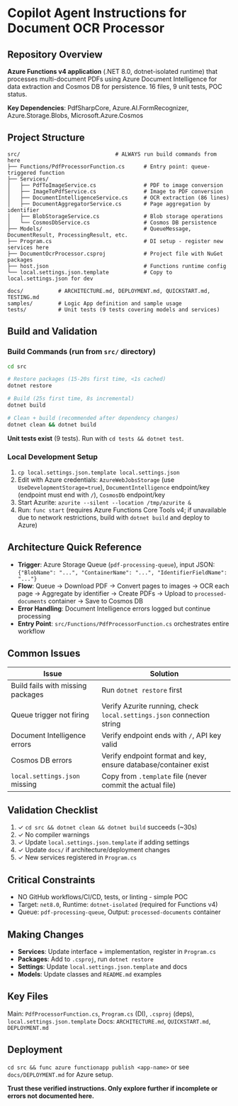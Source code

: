 # Copilot Agent Instructions for Document OCR Processor

## Repository Overview

**Azure Functions v4 application** (.NET 8.0, dotnet-isolated runtime) that processes multi-document PDFs using Azure Document Intelligence for data extraction and Cosmos DB for persistence. 16 files, 9 unit tests, POC status.

**Key Dependencies**: PdfSharpCore, Azure.AI.FormRecognizer, Azure.Storage.Blobs, Microsoft.Azure.Cosmos

## Project Structure

```
src/                              # ALWAYS run build commands from here
├── Functions/PdfProcessorFunction.cs      # Entry point: queue-triggered function
├── Services/
│   ├── PdfToImageService.cs               # PDF to image conversion
│   ├── ImageToPdfService.cs               # Image to PDF conversion
│   ├── DocumentIntelligenceService.cs     # OCR extraction (86 lines)
│   ├── DocumentAggregatorService.cs       # Page aggregation by identifier
│   ├── BlobStorageService.cs              # Blob storage operations
│   └── CosmosDbService.cs                 # Cosmos DB persistence
├── Models/                                # QueueMessage, DocumentResult, ProcessingResult, etc.
├── Program.cs                             # DI setup - register new services here
├── DocumentOcrProcessor.csproj            # Project file with NuGet packages
├── host.json                              # Functions runtime config
└── local.settings.json.template           # Copy to local.settings.json for dev

docs/           # ARCHITECTURE.md, DEPLOYMENT.md, QUICKSTART.md, TESTING.md
samples/        # Logic App definition and sample usage
tests/          # Unit tests (9 tests covering models and services)
```

## Build and Validation

### Build Commands (run from `src/` directory)

```bash
cd src

# Restore packages (15-20s first time, <1s cached)
dotnet restore

# Build (25s first time, 8s incremental)
dotnet build

# Clean + build (recommended after dependency changes)
dotnet clean && dotnet build
```

**Unit tests exist** (9 tests). Run with `cd tests && dotnet test`.

### Local Development Setup

1. `cp local.settings.json.template local.settings.json`
2. Edit with Azure credentials: `AzureWebJobsStorage` (use `UseDevelopmentStorage=true`), `DocumentIntelligence` endpoint/key (endpoint must end with `/`), `CosmosDb` endpoint/key
3. Start Azurite: `azurite --silent --location /tmp/azurite &`
4. Run: `func start` (requires Azure Functions Core Tools v4; if unavailable due to network restrictions, build with `dotnet build` and deploy to Azure)

## Architecture Quick Reference

- **Trigger**: Azure Storage Queue (`pdf-processing-queue`), input JSON: `{"BlobName": "...", "ContainerName": "...", "IdentifierFieldName": "..."}`
- **Flow**: Queue → Download PDF → Convert pages to images → OCR each page → Aggregate by identifier → Create PDFs → Upload to `processed-documents` container → Save to Cosmos DB
- **Error Handling**: Document Intelligence errors logged but continue processing
- **Entry Point**: `src/Functions/PdfProcessorFunction.cs` orchestrates entire workflow

## Common Issues

| Issue | Solution |
|-------|----------|
| Build fails with missing packages | Run `dotnet restore` first |
| Queue trigger not firing | Verify Azurite running, check `local.settings.json` connection string |
| Document Intelligence errors | Verify endpoint ends with `/`, API key valid |
| Cosmos DB errors | Verify endpoint format and key, ensure database/container exist |
| `local.settings.json` missing | Copy from `.template` file (never commit the actual file) |

## Validation Checklist

1. ✓ `cd src && dotnet clean && dotnet build` succeeds (~30s)
2. ✓ No compiler warnings
3. ✓ Update `local.settings.json.template` if adding settings
4. ✓ Update `docs/` if architecture/deployment changes
5. ✓ New services registered in `Program.cs`

## Critical Constraints

- NO GitHub workflows/CI/CD, tests, or linting - simple POC
- Target: `net8.0`, Runtime: `dotnet-isolated` (required for Functions v4)
- Queue: `pdf-processing-queue`, Output: `processed-documents` container

## Making Changes

- **Services**: Update interface + implementation, register in `Program.cs`
- **Packages**: Add to `.csproj`, run `dotnet restore`
- **Settings**: Update `local.settings.json.template` and docs
- **Models**: Update classes and `README.md` examples

## Key Files

Main: `PdfProcessorFunction.cs`, `Program.cs` (DI), `.csproj` (deps), `local.settings.json.template`
Docs: `ARCHITECTURE.md`, `QUICKSTART.md`, `DEPLOYMENT.md`

## Deployment

`cd src && func azure functionapp publish <app-name>` or see `docs/DEPLOYMENT.md` for Azure setup.

**Trust these verified instructions. Only explore further if incomplete or errors not documented here.**
